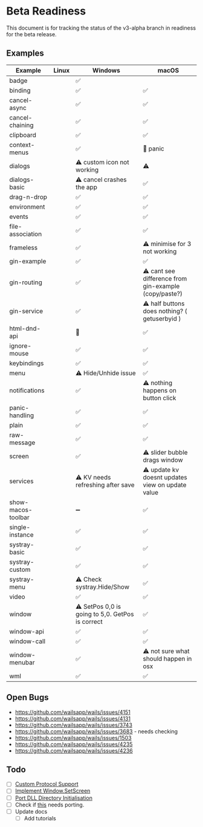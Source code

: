 # Beta Readiness

This document is for tracking the status of the v3-alpha branch in readiness for the beta release.

## Examples

| Example            | Linux | Windows                                          | macOS |
|--------------------|-------|--------------------------------------------------|-------|
| badge              |       | ✅                                                |       |
| binding            |       | ✅                                                |   ✅    |
| cancel-async       |       | ✅                                                |   ✅    |
| cancel-chaining    |       | ✅                                                |    ✅   |
| clipboard          |       | ✅                                                |   ✅    |
| context-menus      |       | ✅                                                |   🚫 panic    |
| dialogs            |       | ⚠️ custom icon not working                       |   ⚠️    |
| dialogs-basic      |       | ⚠️ cancel crashes the app                        |   ✅    |
| drag-n-drop        |       | ✅                                                |   ✅    |
| environment        |       | ✅                                                |   ✅    |
| events             |       | ✅                                                |   ✅    |
| file-association   |       | ✅                                                |   ✅    |
| frameless          |       | ✅                                                |   ⚠️ minimise for 3 not working    |
| gin-example        |       | ✅                                                |   ✅    |
| gin-routing        |       | ✅                                                |   ⚠️ cant see difference from gin-example (copy/paste?)    |
| gin-service        |       | ✅                                                |   ⚠️ half buttons does nothing? ( getuserbyid )    |
| html-dnd-api       |       | 🚫                                               |    ✅   |
| ignore-mouse       |       | ✅                                                |   ✅    |
| keybindings        |       | ✅                                                |   ✅    |
| menu               |       | ⚠️ Hide/Unhide issue                             |    ✅   |
| notifications      |       | ✅                                                |   ⚠️ nothing happens on button click    |
| panic-handling     |       | ✅                                                |   ✅    |
| plain              |       | ✅                                                |    ✅   |
| raw-message        |       | ✅                                                |    ✅   |
| screen             |       | ✅                                                |    ⚠️ slider bubble drags window   |
| services           |       | ⚠️ KV needs refreshing after save                |    ⚠️ update kv doesnt updates view on update value   |
| show-macos-toolbar |       | ➖                                                |   ✅    |
| single-instance    |       | ✅                                                |   ✅    |
| systray-basic      |       | ✅                                                |   ✅    |
| systray-custom     |       | ✅                                                |   ✅    |
| systray-menu       |       | ⚠️ Check systray.Hide/Show                       |    ✅   |
| video              |       | ✅                                                |   ✅    |
| window             |       | ⚠️ SetPos 0,0 is going to 5,0. GetPos is correct |     ✅  |
| window-api         |       | ✅                                                |   ✅    |
| window-call        |       | ✅                                                |   ✅    |
| window-menubar     |       | ✅                                                |   ⚠️ not sure what should happen in osx    |
| wml                |       | ✅                                                |   ✅    |

## Open Bugs

- https://github.com/wailsapp/wails/issues/4151
- https://github.com/wailsapp/wails/issues/4131
- https://github.com/wailsapp/wails/issues/3743
- https://github.com/wailsapp/wails/issues/3683 - needs checking
- https://github.com/wailsapp/wails/issues/1503
- https://github.com/wailsapp/wails/issues/4235
- https://github.com/wailsapp/wails/issues/4236

## Todo

- [ ] [Custom Protocol Support](https://github.com/wailsapp/wails/issues/4026)
- [ ] [Implement Window.SetScreen](https://github.com/wailsapp/wails/issues/4000)
- [ ] [Port DLL Directory Initialisation](https://github.com/wailsapp/wails/pull/4207)
- [ ] Check if [this](https://github.com/wailsapp/wails/pull/4047#issuecomment-2814676117) needs porting.
- [ ] Update docs
  - [ ] Add tutorials
